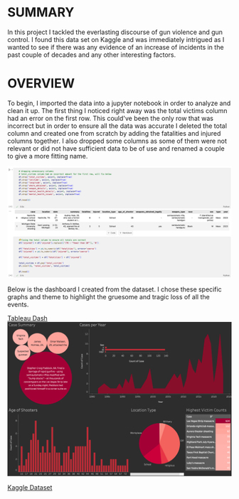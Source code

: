 # SUMMARY
In this project I tackled the everlasting discourse of gun violence and gun control. I found this data set on Kaggle and was immediately intrigued as I wanted to see if there was any evidence of an increase of incidents in the past couple of decades and any other interesting factors.

# OVERVIEW
To begin, I imported the data into a jupyter notebook in order to analyze and clean it up. The first thing I noticed right away was the total victims column had an error on the first row. This could've been the only row that was incorrect but in order to ensure all the data was accurate I deleted the total column and created one from scratch by adding the fatalities and injured columns together. I also dropped some columns as some of them were not relevant or did not have sufficient data to be of use and renamed a couple to give a more fitting name.

![Code Snippet](https://github.com/JBBrian/Gun-Violence-Analysis/blob/d1947acde9cd05b24115211b0da918bd63e21d73/code-snippet.png)

Below is the dashboard I created from the dataset. I chose these specific graphs and theme to highlight the gruesome and tragic loss of all the events. 

[Tableau Dash](https://public.tableau.com/views/GunViolence_16882679066120/Dashboard1?:language=en-US&publish=yes&:display_count=n&:origin=viz_share_link)
![Dash Screenshot](https://github.com/JBBrian/Gun-Violence-Analysis/blob/d1947acde9cd05b24115211b0da918bd63e21d73/dash-screenshot.png)


[Kaggle Dataset](https://www.kaggle.com/datasets/nidzsharma/us-mass-shootings-19822023)
